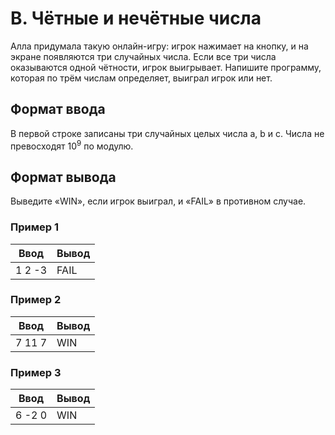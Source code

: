 # B. Чётные и нечётные числа

Алла придумала такую онлайн-игру: игрок нажимает на кнопку, и на экране появляются три случайных числа. Если все три числа оказываются одной чётности, игрок выигрывает.
Напишите программу, которая по трём числам определяет, выиграл игрок или нет.

## Формат ввода

В первой строке записаны три случайных целых числа a, b и c. Числа не превосходят 10<sup>9</sup> по модулю.

## Формат вывода

Выведите «WIN», если игрок выиграл, и «FAIL» в противном случае.

### Пример 1

<table class="sample-tests">
  <thead>
     <tr>
        <th>Ввод</th>
        <th>Вывод</th>
     </tr>
  </thead>
  <tbody>
     <tr>
        <td>1 2 -3</td>
        <td>FAIL</td>
     </tr>
  </tbody>
</table>

### Пример 2

<table class="sample-tests">
  <thead>
     <tr>
        <th>Ввод</th>
        <th>Вывод</th>
     </tr>
  </thead>
  <tbody>
     <tr>
        <td>7 11 7</td>
        <td>WIN</td>
     </tr>
  </tbody>
</table>

### Пример 3

<table class="sample-tests">
  <thead>
     <tr>
        <th>Ввод</th>
        <th>Вывод</th>
     </tr>
  </thead>
  <tbody>
     <tr>
        <td>6 -2 0</td>
        <td>WIN</td>
     </tr>
  </tbody>
</table>